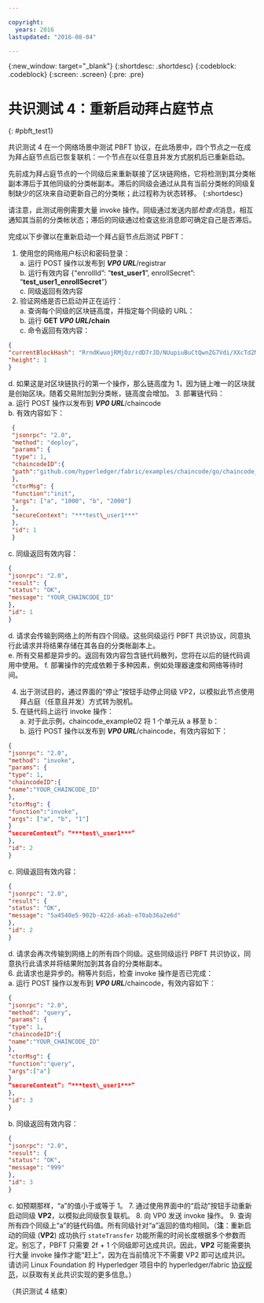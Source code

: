 ```yaml
---

copyright:
  years: 2016
lastupdated: "2016-08-04"

---
```


{:new_window: target="_blank"}
{:shortdesc: .shortdesc}
{:codeblock: .codeblock}
{:screen: .screen}
{:pre: .pre}


# 共识测试 4：重新启动拜占庭节点
{: #pbft_test1}


共识测试 4 在一个网络场景中测试 PBFT 协议，在此场景中，四个节点之一在成为拜占庭节点后已恢复联机：一个节点在以任意且并发方式脱机后已重新启动。


先前成为拜占庭节点的一个同级后来重新联接了区块链网络，它将检测到其分类帐副本滞后于其他同级的分类帐副本。滞后的同级会通过从具有当前分类帐的同级复制缺少的区块来自动更新自己的分类帐；此过程称为状态转移。
{:shortdesc}

请注意，此测试用例需要大量 invoke 操作。同级通过发送内部*检查点*消息，相互通知其当前的分类帐状态；滞后的同级通过检查这些消息即可确定自己是否滞后。

完成以下步骤以在重新启动一个拜占庭节点后测试 PBFT：
1. 使用您的网络用户标识和密码登录：  
   a. 运行 POST 操作以发布到 ***VP0 URL***/registrar  
   b. 运行有效内容 {“enrollId”: “**test\_user1**”, enrollSecret”: “**test\_user1\_enrollSecret**”}  
    c.	同级返回有效内容
2. 验证网络是否已启动并正在运行：  
    a.	查询每个同级的区块链高度，并指定每个同级的 URL：  
   b. 运行 **GET ***VP0 URL***/chain**  
   c. 命令返回有效内容：  
```json
{
"currentBlockHash": "RrndKwuojRMjOz/rdD7rJD/NUupiuBuCtQwnZG7Vdi/XXcTd2MDyAMsFAZ1ntZL2/IIcSUeatIZAKS6ss7fEvg==",
"height": 1
}
```
   d.	如果这是对区块链执行的第一个操作，那么链高度为 1，因为链上唯一的区块就是创始区块。随着交易附加到分类帐，链高度会增加。
3. 部署链代码：  
    a.	运行 POST 操作以发布到 ***VP0 URL***/chaincode  
   b. 有效内容如下：  
```json
 {
 "jsonrpc": "2.0",
 "method": "deploy",
 "params": {
 "type": 1,
 "chaincodeID":{
 "path":"github.com/hyperledger/fabric/examples/chaincode/go/chaincode_example02"
 },
 "ctorMsg": {
 "function":"init",
 "args": ["a", "1000", "b", "2000"]
 },
 "secureContext": "***test\_user1***"
 },
 "id": 1
 }
```
   c. 同级返回有效内容：
```json
{
"jsonrpc": "2.0",
"result": {
"status": "OK",
"message": "YOUR_CHAINCODE_ID"
},
"id": 1
}
```
   d. 请求会传输到网络上的所有四个同级。这些同级运行 PBFT 共识协议，同意执行此请求并将结果存储在其各自的分类帐副本上。  
   e.	所有交易都是异步的。返回有效内容包含链代码散列，您将在以后的链代码调用中使用。
   f. 部署操作的完成依赖于多种因素，例如处理器速度和网络等待时间。
  
4. 出于测试目的，通过界面的“停止”按钮手动停止同级 VP2，以模拟此节点使用拜占庭（任意且并发）方式转为脱机。
5. 在链代码上运行 invoke 操作：  
   a. 对于此示例，chaincode_example02 将 1 个单元从 a 移至 b：  
   b. 运行 POST 操作以发布到 ***VP0 URL***/chaincode，有效内容如下：
```json
{
"jsonrpc": "2.0",
"method": "invoke",
"params": {
"type": 1,
"chaincodeID":{
"name":"YOUR_CHAINCODE_ID"
},
"ctorMsg": {
"function":"invoke",
"args": ["a", "b", "1"]
}
“secureContext”: “***test\_user1***”
},
"id": 2
}
```
  c. 同级返回有效内容：
```json
{
"jsonrpc": "2.0",
"result": {
"status": "OK",
"message": "5a4540e5-902b-422d-a6ab-e70ab36a2e6d"
},
"id": 2
}
```
   d. 请求会再次传输到网络上的所有四个同级。这些同级运行 PBFT 共识协议，同意执行此请求并将结果附加到其各自的分类帐副本。  
6. 此请求也是异步的。稍等片刻后，检查 invoke 操作是否已完成：  
   a. 运行 POST 操作以发布到 ***VP0 URL***/chaincode，有效内容如下：
```json
{
"jsonrpc": "2.0",
"method": "query",
"params": {
"type": 1,
"chaincodeID":{
"name":"YOUR_CHAINCODE_ID"
},
"ctorMsg": {
"function":"query",
"args":["a"]
}
“secureContext”: “***test\_user1***”
},
"id": 3
}
```
   b. 同级返回有效内容：
```json
{
"jsonrpc": "2.0",
"result": {
"status": "OK",
"message": "999"
},
"id": 3
}
```
   c. 如预期那样，“a”的值小于或等于 1。
7. 通过使用界面中的“启动”按钮手动重新启动同级 **VP2**，以模拟此同级恢复联机。
8. 向 VP0 发送 invoke 操作。
9. 查询所有四个同级上“a”的链代码值。所有同级针对“a”返回的值均相同。（**注**：重新启动的同级 (**VP2**) 成功执行 `stateTransfer` 功能所需的时间长度根据多个参数而定。别忘了，PBFT 只需要 2f + 1 个同级即可达成共识。因此，**VP2** 可能需要执行大量 invoke 操作才能“赶上”，因为在当前情况下不需要 VP2 即可达成共识。请访问 Linux Foundation 的 Hyperledger 项目中的 hyperledger/fabric [协议规范](https://github.com/hyperledger/fabric/blob/v0.6/docs/protocol-spec.md#5-byzantine-consensus-1)，以获取有关此共识实现的更多信息。）

（共识测试 4 结束）
